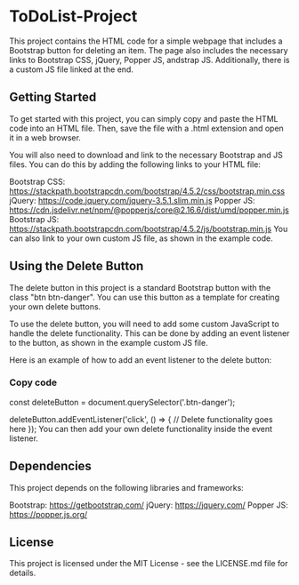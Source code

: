 # ToDoList-Project

This project contains the HTML code for a simple webpage that includes a Bootstrap button for deleting an item. The page also includes the necessary links to Bootstrap CSS, jQuery, Popper JS, andstrap JS. Additionally, there is a custom JS file linked at the end.

## Getting Started
To get started with this project, you can simply copy and paste the HTML code into an HTML file. Then, save the file with a .html extension and open it in a web browser.

You will also need to download and link to the necessary Bootstrap and JS files. You can do this by adding the following links to your HTML file:

Bootstrap CSS: https://stackpath.bootstrapcdn.com/bootstrap/4.5.2/css/bootstrap.min.css
jQuery: https://code.jquery.com/jquery-3.5.1.slim.min.js
Popper JS: https://cdn.jsdelivr.net/npm/@popperjs/core@2.16.6/dist/umd/popper.min.js
Bootstrap JS: https://stackpath.bootstrapcdn.com/bootstrap/4.5.2/js/bootstrap.min.js
You can also link to your own custom JS file, as shown in the example code.

## Using the Delete Button
The delete button in this project is a standard Bootstrap button with the class "btn btn-danger". You can use this button as a template for creating your own delete buttons.

To use the delete button, you will need to add some custom JavaScript to handle the delete functionality. This can be done by adding an event listener to the button, as shown in the example custom JS file.

Here is an example of how to add an event listener to the delete button:

### Copy code
const deleteButton = document.querySelector('.btn-danger');

deleteButton.addEventListener('click', () => {
  // Delete functionality goes here
});
You can then add your own delete functionality inside the event listener.

## Dependencies
This project depends on the following libraries and frameworks:

Bootstrap: https://getbootstrap.com/
jQuery: https://jquery.com/
Popper JS: https://popper.js.org/

## License
This project is licensed under the MIT License - see the LICENSE.md file for details.